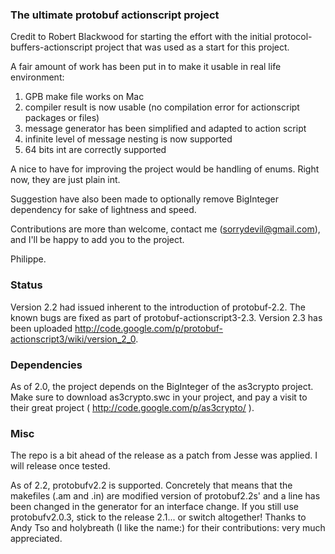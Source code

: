 ### The ultimate protobuf actionscript project ###

Credit to Robert Blackwood for starting the effort with the initial protocol-buffers-actionscript project that was used as a start for this project.

A fair amount of work has been put in to make it usable in real life environment:
  1. GPB make file works on Mac
  1. compiler result is now usable (no compilation error for actionscript packages or files)
  1. message generator has been simplified and adapted to action script
  1. infinite level of message nesting is now supported
  1. 64 bits int are correctly supported

A nice to have for improving the project would be handling of enums. Right now, they are just plain int.

Suggestion have also been made to optionally remove BigInteger dependency for sake of lightness and speed.

Contributions are more than welcome, contact me (sorrydevil@gmail.com), and I'll be happy to add you to the project.

Philippe.

### Status ###
Version 2.2 had issued inherent to the introduction of protobuf-2.2. The known bugs are fixed as part of protobuf-actionscript3-2.3.
Version 2.3 has been uploaded http://code.google.com/p/protobuf-actionscript3/wiki/version_2_0.

### Dependencies ###
As of 2.0, the project depends on the BigInteger of the as3crypto project. Make sure to download as3crypto.swc in your project, and pay a visit to their great project ( http://code.google.com/p/as3crypto/ ).

### Misc ###
The repo is a bit ahead of the release as a patch from Jesse was applied. I will release once tested.

As of 2.2, protobufv2.2 is supported. Concretely that means that the makefiles (.am and .in) are modified version of protobuf2.2s' and a line has been changed in the generator for an interface change. If you still use protobufv2.0.3, stick to the release 2.1... or switch altogether!
Thanks to Andy Tso and holybreath (I like the name:) for their contributions: very much appreciated.